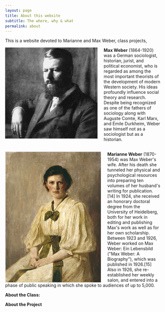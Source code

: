 ```yaml
---
layout: page
title: About this website
subtitle: The where, why & what
permalink: about
---
```


This is a website devoted to Marianne and Max Weber, class projects, 


<img src="/assets/img/max-square.jpg" style="float: left; padding-right: 20px;"> **Max Weber** (1864-1920) was a German sociologist, historian, jurist, and political economist, who is regarded as among the most important theorists of the development of modern Western society. His ideas profoundly influence social theory and research. Despite being recognized as one of the fathers of sociology along with Auguste Comte, Karl Marx, and Émile Durkheim, Weber saw himself not as a sociologist but as a historian.  
<br/>

<img src="/assets/img/marianne-square.jpg" style="float: left; padding-right: 20px;"> **Marianne Weber** (1870-1954) was Max Weber's wife. After his death she tunneled her physical and psychological resources into preparing ten volumes of her husband's writing for publication.[14] In 1924, she received an honorary doctoral degree from the University of Heidelberg, both for her work in editing and publishing Max's work as well as for her own scholarship. Between 1923 and 1926, Weber worked on Max Weber: Ein Lebensbild ("Max Weber: A Biography"), which was published in 1926.[15] Also in 1926, she re-established her weekly salon, and entered into a phase of public speaking in which she spoke to audiences of up to 5,000.
</div>

**About the Class:**

**About the Project**
